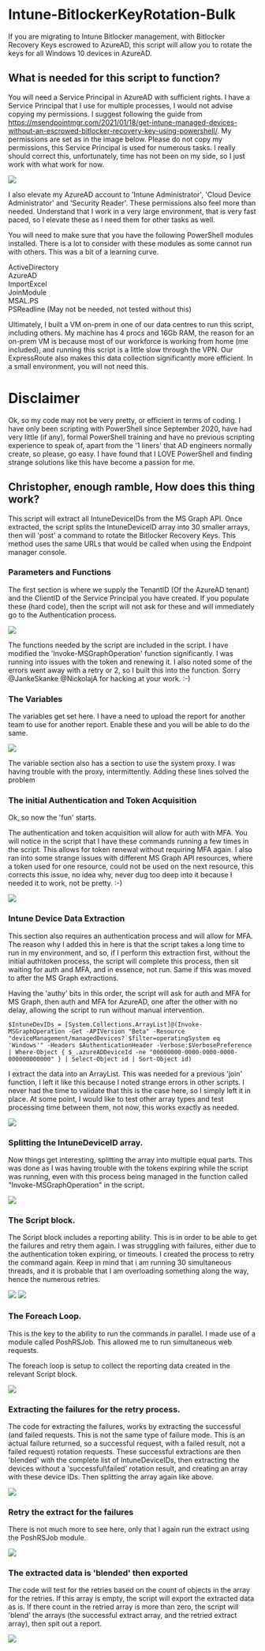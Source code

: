 # Intune-BitlockerKeyRotation-Bulk

If you are migrating to Intune Bitlocker management, with Bitlocker Recovery Keys escrowed to AzureAD, this script will allow you to rotate the keys for all Windows 10 devices in AzureAD. 

## What is needed for this script to function?

You will need a Service Principal in AzureAD with sufficient rights. I have a Service Principal that I use for multiple processes, I would not advise copying my permissions. I suggest following the guide from <https://msendpointmgr.com/2021/01/18/get-intune-managed-devices-without-an-escrowed-bitlocker-recovery-key-using-powershell/>. My permissions are set as in the image below. Please do not copy my permissions, this Service Principal is used for numerous tasks. I really should correct this, unfortunately, time has not been on my side, so I just work with what work for now. 

![](https://github.com/christopherbaxter/StaleComputerAccounts/blob/main/Images/ServicePrincipal%20-%20API%20Permissions.jpg)

I also elevate my AzureAD account to 'Intune Administrator', 'Cloud Device Administrator' and 'Security Reader'. These permissions also feel more than needed. Understand that I work in a very large environment, that is very fast paced, so I elevate these as I need them for other tasks as well.

You will need to make sure that you have the following PowerShell modules installed. There is a lot to consider with these modules as some cannot run with others. This was a bit of a learning curve. 

ActiveDirectory\
AzureAD\
ImportExcel\
JoinModule\
MSAL.PS\
PSReadline (May not be needed, not tested without this)

Ultimately, I built a VM on-prem in one of our data centres to run this script, including others. My machine has 4 procs and 16Gb RAM, the reason for an on-prem VM is because most of our workforce is working from home (me included), and running this script is a little slow through the VPN. Our ExpressRoute also makes this data collection significantly more efficient. In a small environment, you will not need this.

# Disclaimer

Ok, so my code may not be very pretty, or efficient in terms of coding. I have only been scripting with PowerShell since September 2020, have had very little (if any), formal PowerShell training and have no previous scripting experience to speak of, apart from the '1 liners' that AD engineers normally create, so please, go easy. I have found that I LOVE PowerShell and finding strange solutions like this have become a passion for me.

## Christopher, enough ramble, How does this thing work?

This script will extract all IntuneDeviceIDs from the MS Graph API. Once extracted, the script splits the IntuneDeviceID array into 30 smaller arrays, then will 'post' a command to rotate the Bitlocker Recovery Keys. This method uses the same URLs that would be called when using the Endpoint manager console.

### Parameters and Functions

The first section is where we supply the TenantID (Of the AzureAD tenant) and the ClientID of the Service Principal you have created. If you populate these (hard code), then the script will not ask for these and will immediately go to the Authentication process.

![](https://github.com/christopherbaxter/Intune-BitlockerKeyRotation-Bulk/blob/348f157a46d96611fcff401e25d5fe79ce47c3b1/Images/01-ParamsandFunctions.jpg)

The functions needed by the script are included in the script. I have modified the 'Invoke-MSGraphOperation' function significantly. I was running into issues with the token and renewing it. I also noted some of the errors went away with a retry or 2, so I built this into the function. Sorry @JankeSkanke @NickolajA for hacking at your work. :-)

### The Variables

The variables get set here. I have a need to upload the report for another team to use for another report. Enable these and you will be able to do the same.

![](https://github.com/christopherbaxter/Intune-BitlockerKeyRotation-Bulk/blob/348f157a46d96611fcff401e25d5fe79ce47c3b1/Images/02-Variables.jpg)

The variable section also has a section to use the system proxy. I was having trouble with the proxy, intermittently. Adding these lines solved the problem

### The initial Authentication and Token Acquisition

Ok, so now the 'fun' starts.

The authentication and token acquisition will allow for auth with MFA. You will notice in the script that I have these commands running a few times in the script. This allows for token renewal without requiring MFA again. I also ran into some strange issues with different MS Graph API resources, where a token used for one resource, could not be used on the next resource, this corrects this issue, no idea why, never dug too deep into it because I needed it to work, not be pretty. :-)

![](https://github.com/christopherbaxter/Intune-BitlockerKeyRotation-Bulk/blob/348f157a46d96611fcff401e25d5fe79ce47c3b1/Images/03-GenerateAuthtokenandAuthHeader.jpg)

### Intune Device Data Extraction

This section also requires an authentication process and will allow for MFA. The reason why I added this in here is that the script takes a long time to run in my environment, and so, if I perform this extraction first, without the initial auth\token process, the script will complete this process, then sit waiting for auth and MFA, and in essence, not run. Same if this was moved to after the MS Graph extractions. 

Having the 'authy' bits in this order, the script will ask for auth and MFA for MS Graph, then auth and MFA for AzureAD, one after the other with no delay, allowing the script to run without manual intervention. 

    $IntuneDevIDs = [System.Collections.ArrayList]@(Invoke-MSGraphOperation -Get -APIVersion "Beta" -Resource "deviceManagement/managedDevices?`$filter=operatingSystem eq 'Windows'" -Headers $AuthenticationHeader -Verbose:$VerbosePreference | Where-Object { $_.azureADDeviceId -ne "00000000-0000-0000-0000-000000000000" } | Select-Object id | Sort-Object id)    

I extract the data into an ArrayList. This was needed for a previous 'join' function, I left it like this because I noted strange errors in other scripts. I never had the time to validate that this is the case here, so I simply left it in place. At some point, I would like to test other array types and test processing time between them, not now, this works exactly as needed.

![](https://github.com/christopherbaxter/Intune-BitlockerKeyRotation-Bulk/blob/348f157a46d96611fcff401e25d5fe79ce47c3b1/Images/04-ExtractIntuneDeviceIDs.jpg)

### Splitting the IntuneDeviceID array.

Now things get interesting, splitting the array into multiple equal parts. This was done as I was having trouble with the tokens expiring while the script was running, even with this process being managed in the function called "Invoke-MSGraphOperation" in the script.

![](https://github.com/christopherbaxter/Intune-BitlockerKeyRotation-Bulk/blob/348f157a46d96611fcff401e25d5fe79ce47c3b1/Images/05-SplitTheIntuneDeviceIDArray.jpg)

### The Script block.

The Script block includes a reporting ability. This is in order to be able to get the failures and retry them again. I was struggling with failures, either due to the authentication token expiring, or timeouts. I created the process to retry the command again. Keep in mind that i am running 30 simultaneous threads, and it is probable that I am overloading something along the way, hence the numerous retries.

![](https://github.com/christopherbaxter/Intune-BitlockerKeyRotation-Bulk/blob/348f157a46d96611fcff401e25d5fe79ce47c3b1/Images/06-ScriptBlock-1.jpg)
![](https://github.com/christopherbaxter/Intune-BitlockerKeyRotation-Bulk/blob/348f157a46d96611fcff401e25d5fe79ce47c3b1/Images/07-ScriptBlock-2.jpg)

### The Foreach Loop.

This is the key to the ability to run the commands in parallel. I made use of a module called PoshRSJob. This allowed me to run simultaneous web requests.

The foreach loop is setup to collect the reporting data created in the relevant Script block.

![](https://github.com/christopherbaxter/Intune-BitlockerKeyRotation-Bulk/blob/348f157a46d96611fcff401e25d5fe79ce47c3b1/Images/08-ForeachLoop.jpg)

### Extracting the failures for the retry process.

The code for extracting the failures, works by extracting the successful (and failed requests. This is not the same type of failure mode. This is an actual failure returned, so a successful request, with a failed result, not a failed request) rotation requests. These successful extractions are then 'blended' with the complete list of IntuneDeviceIDs, then extracting the devices without a 'successful\failed' rotation result, and creating an array with these device IDs. Then splitting the array again like above.

![](https://github.com/christopherbaxter/Intune-BitlockerKeyRotation-Bulk/blob/348f157a46d96611fcff401e25d5fe79ce47c3b1/Images/09-FailedRotationExtractionArrayCreationandSplit.jpg)

### Retry the extract for the failures

There is not much more to see here, only that I again run the extract using the PoshRSJob module.

![](https://github.com/christopherbaxter/Intune-BitlockerKeyRotation-Bulk/blob/348f157a46d96611fcff401e25d5fe79ce47c3b1/Images/10-RetryFailures.jpg)

### The extracted data is 'blended' then exported

The code will test for the retries based on the count of objects in the array for the retries. If this array is empty, the script will export the extracted data as is. If there count in the retried array is more than zero, the script will 'blend' the arrays (the successful extract array, and the retried extract array), then spit out a report.

![](https://github.com/christopherbaxter/Intune-BitlockerKeyRotation-Bulk/blob/348f157a46d96611fcff401e25d5fe79ce47c3b1/Images/11-GenerateandExportReport.jpg)